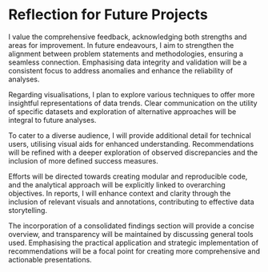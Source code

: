 # Reflection for Future Projects
I value the comprehensive feedback, acknowledging both strengths and areas for improvement. In future endeavours, I aim to strengthen the alignment between problem statements and methodologies, ensuring a seamless connection. Emphasising data integrity and validation will be a consistent focus to address anomalies and enhance the reliability of analyses.

Regarding visualisations, I plan to explore various techniques to offer more insightful representations of data trends. Clear communication on the utility of specific datasets and exploration of alternative approaches will be integral to future analyses.

To cater to a diverse audience, I will provide additional detail for technical users, utilising visual aids for enhanced understanding. Recommendations will be refined with a deeper exploration of observed discrepancies and the inclusion of more defined success measures.

Efforts will be directed towards creating modular and reproducible code, and the analytical approach will be explicitly linked to overarching objectives. In reports, I will enhance context and clarity through the inclusion of relevant visuals and annotations, contributing to effective data storytelling.

The incorporation of a consolidated findings section will provide a concise overview, and transparency will be maintained by discussing general tools used. Emphasising the practical application and strategic implementation of recommendations will be a focal point for creating more comprehensive and actionable presentations.
